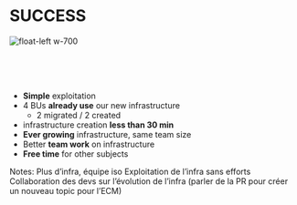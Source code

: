 # SUCCESS

![float-left w-700](./assets/images/thumbs-up-4007573_1280.png)

<br/><br/><br/>
* **Simple** exploitation
* 4 BUs **already use** our new infrastructure
  * 2 migrated / 2 created
* infrastructure creation **less than 30 min**
* **Ever growing** infrastructure, same team size
* Better **team work** on infrastructure
* **Free time** for other subjects



Notes: Plus d’infra, équipe iso
Exploitation de l’infra sans efforts
Collaboration des devs sur l’évolution de l’infra (parler de la PR pour créer un nouveau topic pour l’ECM)


